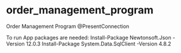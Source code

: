 # order_management_program
Order Management Program @PresentConnection

To run App packages are needed:
Install-Package Newtonsoft.Json -Version 12.0.3
Install-Package System.Data.SqlClient -Version 4.8.2
